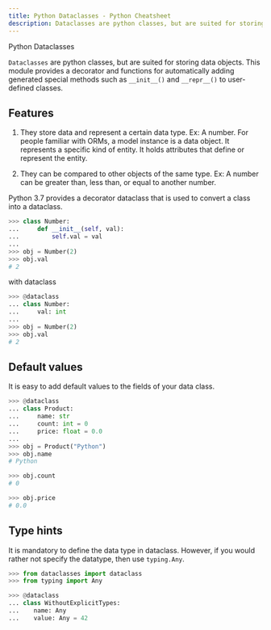 ```yaml
---
title: Python Dataclasses - Python Cheatsheet
description: Dataclasses are python classes, but are suited for storing data objects. This module provides a decorator and functions for automatically adding generated special methods such as __init__() and __repr__() to user-defined classes.
---
```


<base-title :title="frontmatter.title" :description="frontmatter.description">
Python Dataclasses
</base-title>

`Dataclasses` are python classes, but are suited for storing data objects.
This module provides a decorator and functions for automatically adding generated special methods such as `__init__()` and `__repr__()` to user-defined classes.

## Features

1. They store data and represent a certain data type. Ex: A number. For people familiar with ORMs, a model instance is a data object. It represents a specific kind of entity. It holds attributes that define or represent the entity.

2. They can be compared to other objects of the same type. Ex: A number can be greater than, less than, or equal to another number.

Python 3.7 provides a decorator dataclass that is used to convert a class into a dataclass.

```python
>>> class Number:
...     def __init__(self, val):
...         self.val = val
...
>>> obj = Number(2)
>>> obj.val
# 2
```

with dataclass

```python
>>> @dataclass
... class Number:
...     val: int
...
>>> obj = Number(2)
>>> obj.val
# 2
```

## Default values

It is easy to add default values to the fields of your data class.

```python
>>> @dataclass
... class Product:
...     name: str
...     count: int = 0
...     price: float = 0.0
...
>>> obj = Product("Python")
>>> obj.name
# Python

>>> obj.count
# 0

>>> obj.price
# 0.0
```

## Type hints

It is mandatory to define the data type in dataclass. However, if you would rather not specify the datatype, then use `typing.Any`.

```python
>>> from dataclasses import dataclass
>>> from typing import Any

>>> @dataclass
... class WithoutExplicitTypes:
...    name: Any
...    value: Any = 42
```
